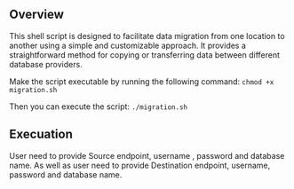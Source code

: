 ## Overview
This shell script is designed to facilitate data migration from one location to another using a simple and customizable approach. It provides a straightforward method for copying or transferring data between different database providers.

Make the script executable by running the following command:
```chmod +x migration.sh```

Then you can execute the script:
```./migration.sh```

## Execuation
User need to provide Source endpoint, username , password and database name.
As well as user need to provide Destination endpoint, username, password and database name.
